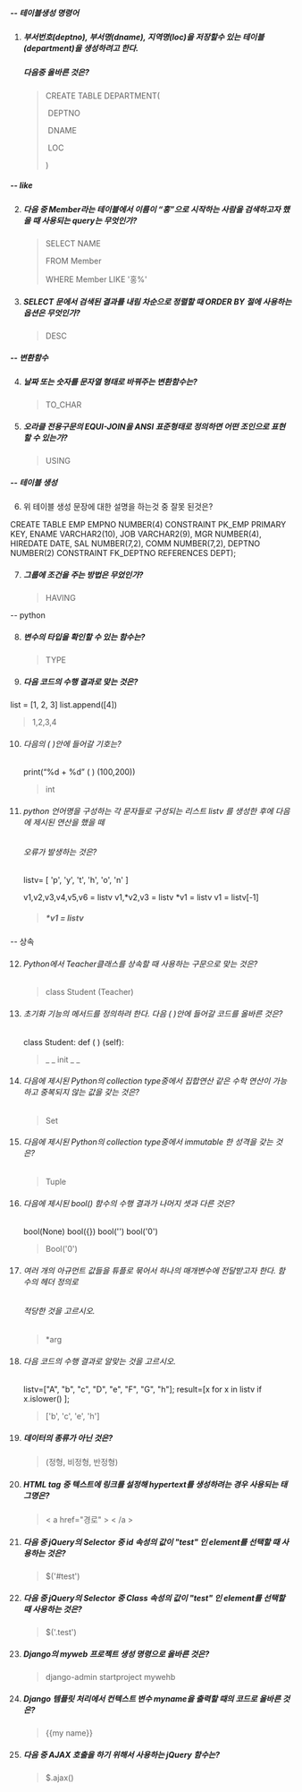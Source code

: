 ##### -- 테이블생성 명령어

1. ##### 부서번호(deptno), 부서명(dname), 지역명(loc)을 저장할수 있는 테이블(department)을 생성하려고 한다. 
   
    ##### 다음중 올바른 것은?
    
    > CREATE TABLE DEPARTMENT(
    >
    > ​		DEPTNO
    >
    > ​		DNAME
    >
    > ​		LOC
    >
    > )



##### -- like 

2. ##### 다음 중 Member라는 테이블에서 이름이 “홍”으로 시작하는 사람을 검색하고자 했을 때 사용되는 query는 무엇인가?

   > SELECT NAME
   >
   > FROM Member
   >
   > WHERE Member LIKE '홍%'



2. ##### SELECT 문에서 검색된 결과를 내림 차순으로 정렬할 때 ORDER BY 절에 사용하는 옵션은 무엇인가?

   > DESC



##### -- 변환함수

4. ##### 날짜 또는 숫자를 문자열 형태로 바꿔주는 변환함수는?

   > TO_CHAR

   

5. ##### 오라클 전용구문의 EQUI-JOIN을 ANSI 표준형태로 정의하면 어떤 조인으로 표현 할 수 있는가?

   > USING



##### -- 테이블 생성

6. 위 테이블 생성 문장에 대한 설명을 하는것 중 잘못 된것은?

  CREATE TABLE EMP
  EMPNO NUMBER(4) CONSTRAINT PK_EMP PRIMARY KEY,
  ENAME VARCHAR2(10),
  JOB VARCHAR2(9),
  MGR NUMBER(4),
  HIREDATE DATE,
  SAL NUMBER(7,2),
  COMM NUMBER(7,2),
  DEPTNO NUMBER(2) CONSTRAINT FK_DEPTNO REFERENCES DEPT);

  

7. ##### 그룹에 조건을 주는 방법은 무었인가?

   > HAVING



-- python

8. ##### 변수의 타입을 확인할 수 있는 함수는?

   > TYPE



9. ##### 다음 코드의 수행 결과로 맞는 것은?

  list = [1, 2, 3]
  list.append([4])

  > 1,2,3,4




10. ###### 다음의 (      )안에 들어갈 기호는?

    print(“%d + %d” (      ) (100,200))

    > int




11. ###### python 언어명을 구성하는 각 문자들로 구성되는 리스트 listv 를 생성한 후에 다음에 제시된 연산을 했을 떼

    ###### 오류가 발생하는 것은?

    listv= [ 'p', 'y', 't', 'h', 'o', 'n' ]

    v1,v2,v3,v4,v5,v6 = listv
    v1,*v2,v3 = listv
    *v1 = listv
    v1 = listv[-1]

    > ##### *v1 = listv



-- 상속

12. ###### Python에서 Teacher클래스를 상속할 때 사용하는 구문으로 맞는 것은?

    > class Student (Teacher)




13. ###### 초기화 기능의 메서드를 정의하려 한다. 다음 (   )안에 들어갈 코드를 올바른 것은?

    class Student:
     def (        ) (self):

    > _ _ init _ _




13. ###### 다음에 제시된 Python의 collection type중에서 집합연산 같은 수학 연산이 가능하고 중복되지 않는 값을 갖는  것은?

    >  Set

    


15. ###### 다음에 제시된 Python의 collection type중에서 immutable 한 성격을 갖는 것은?

    > Tuple




16. ###### 다음에 제시된 bool() 함수의 수행 결과가 나머지 셋과 다른 것은?

    bool(None)
    bool({})
    bool('')
    bool('0')
    
    > Bool('0')



17. ###### 여러 개의 아규먼트 값들을  튜플로 묶어서 하나의 매개변수에 전달받고자 한다. 함수의 헤더 정의로 

    ###### 적당한 것을 고르시오.

    > *arg




18. ###### 다음 코드의 수행 결과로 알맞는 것을 고르시오.

    listv=["A", "b", "c", "D", "e", "F", "G", "h"];
    result=[x for x in listv if x.islower() ];

    > ['b', 'c', 'e', 'h']




19. ##### 데이터의 종류가 아닌 것은?

    > (정형, 비정형, 반정형)




20. ##### HTML tag 중 텍스트에 링크를 설정해 hypertext를 생성하려는 경우 사용되는 태그명은?

    > < a href="경로" >	< /a >




21. ##### 다음 중 jQuery의 Selector 중 id 속성의 값이 "test" 인 element를 선택할 때 사용하는 것은?

    > $('#test')




22. ##### 다음 중 jQuery의 Selector 중 Class 속성의 값이 "test" 인 element를 선택할 때 사용하는 것은?

    > $('.test')




23. ##### Django의 myweb 프로젝트 생성 명령으로 올바른 것은?

    > django-admin startproject  mywehb



24. ##### Django 템플릿 처리에서 컨텍스트 변수 myname을 출력할 때의 코드로 올바른 것은?

    > {{my name}}



25. ##### 다음 중 AJAX 호출을 하기 위해서 사용하는 jQuery 함수는?

    > $.ajax()
























































